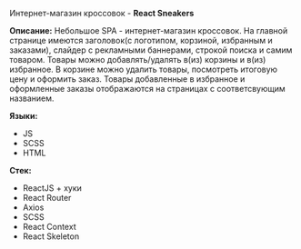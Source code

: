 Интернет-магазин кроссовок - **React Sneakers**

**Описание:**
Небольшое SPA - интернет-магазин кроссовок.
На главной странице имеются заголовок(с логотипом, корзиной, избранным и заказами), слайдер с рекламными баннерами, строкой поиска и самим товаром. Товары можно добавлять/удалять в(из) корзины и в(из) избранное.
В корзине можно удалить товары, посмотреть итоговую цену и оформить заказ.
Товары добавленные в избранное и оформленные заказы отображаются на страницах с соответсвующим названием.

**Языки:**

- JS
- SCSS
- HTML

**Стек:**

- ReactJS + хуки
- React Router
- Axios
- SCSS
- React Context
- React Skeleton
